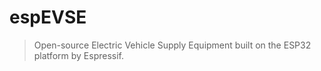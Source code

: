 # espEVSE 

> Open-source Electric Vehicle Supply Equipment built on the ESP32 platform by Espressif.
